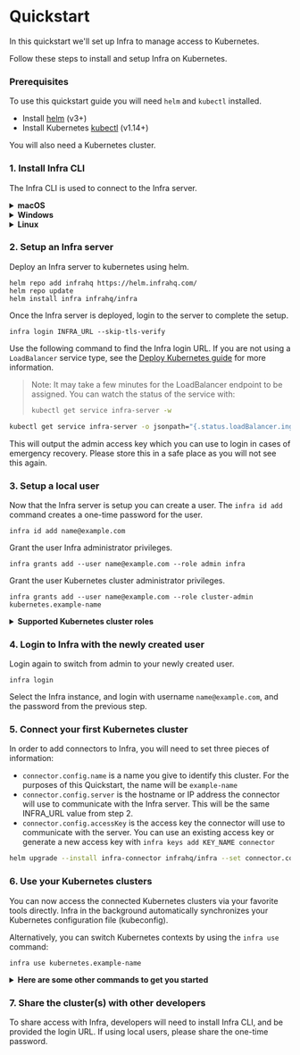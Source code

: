 # Quickstart

In this quickstart we'll set up Infra to manage access to Kubernetes.

Follow these steps to install and setup Infra on Kubernetes.

### Prerequisites

To use this quickstart guide you will need `helm` and `kubectl` installed.

* Install [helm](https://helm.sh/docs/intro/install/) (v3+)
* Install Kubernetes [kubectl](https://kubernetes.io/docs/tasks/tools/#kubectl) (v1.14+)

You will also need a Kubernetes cluster.


### 1. Install Infra CLI

The Infra CLI is used to connect to the Infra server.

<details>
  <summary><strong>macOS</strong></summary>

  ```bash
  brew install infrahq/tap/infra
  ```

  You may need to perform `brew link` if your symlinks are not working.
  ```bash
  brew link infrahq/tap/infra
  ```
</details>

<details>
  <summary><strong>Windows</strong></summary>

  ```powershell
  scoop bucket add infrahq https://github.com/infrahq/scoop.git
  scoop install infra
  ```

</details>

<details>
  <summary><strong>Linux</strong></summary>

  ```bash
  # Ubuntu & Debian
  echo 'deb [trusted=yes] https://apt.fury.io/infrahq/ /' | sudo tee /etc/apt/sources.list.d/infrahq.list
  sudo apt update
  sudo apt install infra
  ```
  ```bash
  # Fedora & Red Hat Enterprise Linux
  sudo dnf config-manager --add-repo https://yum.fury.io/infrahq/
  sudo dnf install infra
  ```
</details>


### 2. Setup an Infra server

Deploy an Infra server to kubernetes using helm.

```
helm repo add infrahq https://helm.infrahq.com/
helm repo update
helm install infra infrahq/infra
```

Once the Infra server is deployed, login to the server to complete the setup.

```
infra login INFRA_URL --skip-tls-verify
```

Use the following command to find the Infra login URL. If you are not using a `LoadBalancer` service type, see the [Deploy Kubernetes guide](../operator-guides/deploy/kubernetes.md) for more information.

> Note: It may take a few minutes for the LoadBalancer endpoint to be assigned. You can watch the status of the service with:
> ```bash
> kubectl get service infra-server -w
> ```

```bash
kubectl get service infra-server -o jsonpath="{.status.loadBalancer.ingress[*]['ip', 'hostname']}"
```

This will output the admin access key which you can use to login in cases of emergency recovery. Please store this in a safe place as you will not see this again.


### 3. Setup a local user

Now that the Infra server is setup you can create a user.  The `infra id add` command creates a one-time password for the user.

```
infra id add name@example.com
```

Grant the user Infra administrator privileges.

```
infra grants add --user name@example.com --role admin infra
```

Grant the user Kubernetes cluster administrator privileges.

```
infra grants add --user name@example.com --role cluster-admin kubernetes.example-name
```

<details>
  <summary><strong>Supported Kubernetes cluster roles</strong></summary><br />
  
Infra supports any cluster roles within your Kubernetes environment, including custom ones. For simplicity, you can use cluster roles, and scope it to a particular namespace via Infra. 
  
**Example applying a cluster role to a namespace:** 
  ```
  infra grants add --user name@example.com --role edit kubernetes.example-name.namespace
  ```
**Default cluster roles within Kubernetes:**
- **cluster-admin** <br /><br />
  Allows super-user access to perform any action on any resource. When the 'cluster-admin' role is granted without specifying a namespace, it gives full control over every resource in the cluster and in all namespaces. When it is granted with a specified namespace, it gives full control over every resource in the namespace, including the namespace itself.<br /><br />
- **admin** <br /><br />
  Allows admin access, intended to be granted within a namespace.
The admin role allows read/write access to most resources in the specified namespace, including the ability to create roles and role bindings within the namespace. This role does not allow write access to resource quota or to the namespace itself.<br /><br />
- **edit** <br /><br />
  Allows read/write access to most objects in a namespace.
This role does not allow viewing or modifying roles or role bindings. However, this role allows accessing Secrets and running Pods as any ServiceAccount in the namespace, so it can be used to gain the API access levels of any ServiceAccount in the namespace.<br /><br />
- **view** <br /><br />
  Allows read-only access to see most objects in a namespace. It does not allow viewing roles or role bindings.
This role does not allow viewing Secrets, since reading the contents of Secrets enables access to ServiceAccount credentials in the namespace, which would allow API access as any ServiceAccount in the namespace (a form of privilege escalation).
</details>


### 4. Login to Infra with the newly created user

Login again to switch from admin to your newly created user.

```
infra login
```

Select the Infra instance, and login with username `name@example.com`, and the password
from the previous step.

### 5. Connect your first Kubernetes cluster

In order to add connectors to Infra, you will need to set three pieces of information:

* `connector.config.name` is a name you give to identify this cluster. For the purposes of this Quickstart, the name will be `example-name`
* `connector.config.server` is the hostname or IP address the connector will use to communicate with the Infra server. This will be the same INFRA_URL value from step 2.
* `connector.config.accessKey` is the access key the connector will use to communicate with the server. You can use an existing access key or generate a new access key with `infra keys add KEY_NAME connector`

```bash
helm upgrade --install infra-connector infrahq/infra --set connector.config.server=INFRA_URL --set connector.config.accessKey=ACCESS_KEY --set connector.config.name=example-name --set connector.config.skipTLSVerify=true
```


### 6. Use your Kubernetes clusters

You can now access the connected Kubernetes clusters via your favorite tools directly. Infra in the background automatically synchronizes your Kubernetes configuration file (kubeconfig).

Alternatively, you can switch Kubernetes contexts by using the `infra use` command:

```
infra use kubernetes.example-name
```

<details>
  <summary><strong>Here are some other commands to get you started</strong></summary><br />

See the cluster(s) you have access to:
```
infra list
```
See the cluster(s) connected to Infra:
```
infra destinations list
```
See who has access to what via Infra:
```
infra grants list

Note: this requires the user to have the admin role within Infra.

An example to grant the permission:
infra grants add --user name@example.com --role admin infra
```
</details>

### 7. Share the cluster(s) with other developers

To share access with Infra, developers will need to install Infra CLI, and be provided the login URL. If using local users, please share the one-time password.
